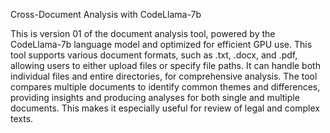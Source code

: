 Cross-Document Analysis with CodeLlama-7b

This is version 01 of the document analysis tool, powered by the CodeLlama-7b language model and optimized for efficient GPU use. This tool supports various document formats, such as .txt, .docx, and .pdf, allowing users to either upload files or specify file paths. It can handle both individual files and entire directories, for comprehensive analysis. The tool compares multiple documents to identify common themes and differences, providing insights and producing analyses for both single and multiple documents. This makes it especially useful for review of legal and complex texts.
